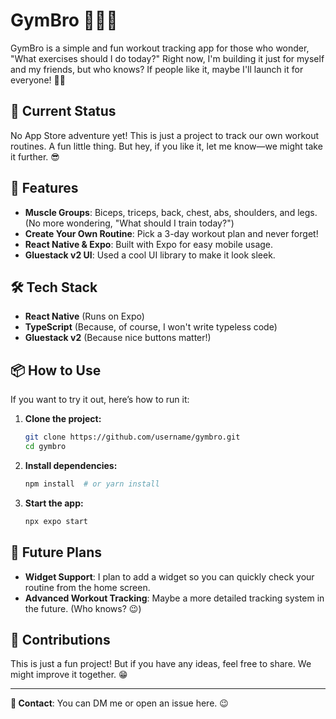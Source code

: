 # GymBro 🏋️‍♂️💪

GymBro is a simple and fun workout tracking app for those who wonder, "What exercises should I do today?" Right now, I'm building it just for myself and my friends, but who knows? If people like it, maybe I'll launch it for everyone! 🤷‍♂️

## 🚀 Current Status
No App Store adventure yet! This is just a project to track our own workout routines. A fun little thing. But hey, if you like it, let me know—we might take it further. 😎

## 📌 Features
- **Muscle Groups**: Biceps, triceps, back, chest, abs, shoulders, and legs. (No more wondering, "What should I train today?")
- **Create Your Own Routine**: Pick a 3-day workout plan and never forget!
- **React Native & Expo**: Built with Expo for easy mobile usage.
- **Gluestack v2 UI**: Used a cool UI library to make it look sleek.

## 🛠 Tech Stack
- **React Native** (Runs on Expo)
- **TypeScript** (Because, of course, I won't write typeless code)
- **Gluestack v2** (Because nice buttons matter!)

## 📦 How to Use
If you want to try it out, here’s how to run it:

1. **Clone the project:**
   ```sh
   git clone https://github.com/username/gymbro.git
   cd gymbro
   ```

2. **Install dependencies:**
   ```sh
   npm install  # or yarn install
   ```

3. **Start the app:**
   ```sh
   npx expo start
   ```

## 🎯 Future Plans
- **Widget Support**: I plan to add a widget so you can quickly check your routine from the home screen.
- **Advanced Workout Tracking**: Maybe a more detailed tracking system in the future. (Who knows? 😉)

## 🤝 Contributions
This is just a fun project! But if you have any ideas, feel free to share. We might improve it together. 😁

---
**📧 Contact**: You can DM me or open an issue here. 😉
